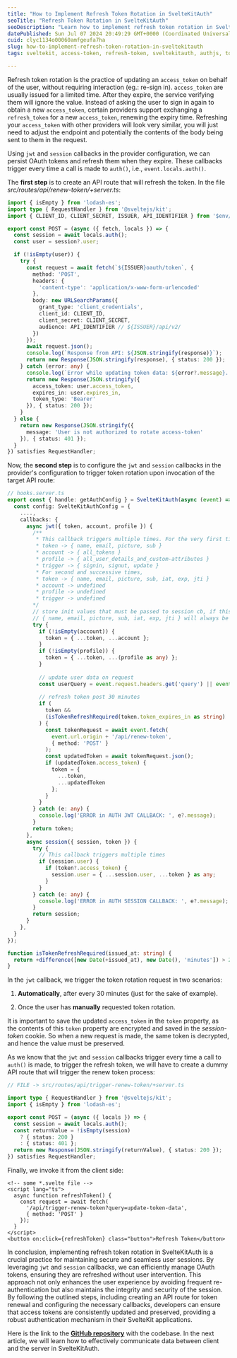 ```yaml
---
title: "How to Implement Refresh Token Rotation in SvelteKitAuth"
seoTitle: "Refresh Token Rotation in SvelteKitAuth"
seoDescription: "Learn how to implement refresh token rotation in SvelteKitAuth for secure and seamless user sessions"
datePublished: Sun Jul 07 2024 20:49:29 GMT+0000 (Coordinated Universal Time)
cuid: clyc1134o00060amfgeufa7ha
slug: how-to-implement-refresh-token-rotation-in-sveltekitauth
tags: sveltekit, access-token, refresh-token, sveltekitauth, authjs, token-rotation

---
```


Refresh token rotation is the practice of updating an `access_token` on behalf of the user, without requiring interaction (eg.: re-sign in). `access_token` are usually issued for a limited time. After they expire, the service verifying them will ignore the value. Instead of asking the user to sign in again to obtain a new `access_token`, certain providers support exchanging a `refresh_token` for a new `access_token`, renewing the expiry time. Refreshing your `access_token` with other providers will look very similar, you will just need to adjust the endpoint and potentially the contents of the body being sent to them in the request.

Using `jwt` and `session` callbacks in the provider configuration, we can persist OAuth tokens and refresh them when they expire. These callbacks trigger every time a call is made to `auth()`, i.e., `event.locals.auth()`.

The **first step** is to create an API route that will refresh the token. In the file *src/routes/api/renew-token/+server.ts*:

```typescript
import { isEmpty } from 'lodash-es';
import type { RequestHandler } from '@sveltejs/kit';
import { CLIENT_ID, CLIENT_SECRET, ISSUER, API_IDENTIFIER } from '$env/static/private';

export const POST = (async ({ fetch, locals }) => {
  const session = await locals.auth();
  const user = session?.user;

  if (!isEmpty(user)) {
    try {
      const request = await fetch(`${ISSUER}oauth/token`, {
        method: 'POST',
        headers: {
          'content-type': 'application/x-www-form-urlencoded'
        },
        body: new URLSearchParams({
          grant_type: 'client_credentials',
          client_id: CLIENT_ID,
          client_secret: CLIENT_SECRET,
          audience: API_IDENTIFIER // ${ISSUER}/api/v2/
        })
      });
      await request.json();
      console.log(`Response from API: ${JSON.stringify(response)}`);
      return new Response(JSON.stringify(response), { status: 200 });
    } catch (error: any) {
      console.log(`Error while updating token data: ${error?.message}. Reusing existing tokens!`);
      return new Response(JSON.stringify({
        access_token: user.access_token,
        expires_in: user.expires_in,
        token_type: 'Bearer'
      }), { status: 200 });
    }
  } else {
    return new Response(JSON.stringify({
      message: 'User is not authorized to rotate access-token'
    }), { status: 401 });
  }
}) satisfies RequestHandler;
```

Now, the **second step** is to configure the `jwt` and `session` callbacks in the provider's configuration to trigger token rotation upon invocation of the target API route:

```typescript
// hooks.server.ts
export const { handle: getAuthConfig } = SvelteKitAuth(async (event) => {
  const config: SvelteKitAuthConfig = {
    ....,
    callbacks: {
      async jwt({ token, account, profile }) {
        /**
         * This callback triggers multiple times. For the very first time,
         * token -> { name, email, picture, sub }
         * account -> { all_tokens }
         * profile -> { all_user_details_and_custom-attributes }
         * trigger -> { signin, signut, update }
         * For second and successive times,
         * token -> { name, email, picture, sub, iat, exp, jti }
         * account -> undefined
         * profile -> undefined
         * trigger -> undefined
        */
        // store init values that must be passed to session cb, if this line is skipped then
        // { name, email, picture, sub, iat, exp, jti } will always be undefined in session cb
        try {
          if (!isEmpty(account)) {
            token = { ...token, ...account };
          }
          if (!isEmpty(profile)) {
            token = { ...token, ...(profile as any) };
          }
					
          // update user data on request
          const userQuery = event.request.headers.get('query') || event.url.searchParams.get('query');
					
          // refresh token post 30 minutes
          if (
            token &&
            (isTokenRefreshRequired(token.token_expires_in as string) || userQuery === 'update-token-data')
          ) {
            const tokenRequest = await event.fetch(
              event.url.origin + '/api/renew-token',
              { method: 'POST' }
            );
            const updatedToken = await tokenRequest.json();
            if (updatedToken.access_token) {
              token = {
                ...token,
                ...updatedToken
              };
            }
          }
        } catch (e: any) {
          console.log('ERROR in AUTH JWT CALLBACK: ', e?.message);
        }
        return token;
      },
      async session({ session, token }) {
        try {
          // This callback triggers multiple times
          if (session.user) {
            if (token?.access_token) {
              session.user = { ...session.user, ...token } as any;
            }
          }
        } catch (e: any) {
          console.log('ERROR in AUTH SESSION CALLBACK: ', e?.message);
        }
        return session;
      }
    },
  }
});

function isTokenRefreshRequired(issued_at: string) {
  return +difference([new Date(+issued_at), new Date(), 'minutes']) > 29;
}
```

In the `jwt` callback, we trigger the token rotation request in two scenarios:

1. **Automatically**, after every 30 minutes (just for the sake of example).
    
2. Once the user has **manually** requested token rotation.
    

It is important to save the updated `access_token` in the `token` property, as the contents of this `token` property are encrypted and saved in the *session-token* cookie. So when a new request is made, the same token is decrypted, and hence the value must be preserved.

As we know that the `jwt` and `session` callbacks trigger every time a call to `auth()` is made, to trigger the refresh token, we will have to create a dummy API route that will trigger the renew token process:

```typescript
// FILE -> src/routes/api/trigger-renew-token/+server.ts

import type { RequestHandler } from '@sveltejs/kit';
import { isEmpty } from 'lodash-es';

export const POST = (async ({ locals }) => {
  const session = await locals.auth();
  const returnValue = !isEmpty(session)
    ? { status: 200 }
    : { status: 401 };
  return new Response(JSON.stringify(returnValue), { status: 200 });
}) satisfies RequestHandler;
```

Finally, we invoke it from the client side:

```svelte
<!-- some *.svelte file -->
<script lang="ts">
  async function refreshToken() {
    const request = await fetch(
      '/api/trigger-renew-token?query=update-token-data',
      { method: 'POST' }
    });
  }
</script>
<button on:click={refreshToken} class="button">Refresh Token</button>
```

In conclusion, implementing refresh token rotation in SvelteKitAuth is a crucial practice for maintaining secure and seamless user sessions. By leveraging `jwt` and `session` callbacks, we can efficiently manage OAuth tokens, ensuring they are refreshed without user intervention. This approach not only enhances the user experience by avoiding frequent re-authentication but also maintains the integrity and security of the session. By following the outlined steps, including creating an API route for token renewal and configuring the necessary callbacks, developers can ensure that access tokens are consistently updated and preserved, providing a robust authentication mechanism in their SvelteKit applications.

Here is the link to the [**GitHub repository**](https://github.com/aakash14goplani/SvelteKitAuth) with the codebase. In the next article, we will learn how to effectively communicate data between client and the server in SvelteKitAuth.